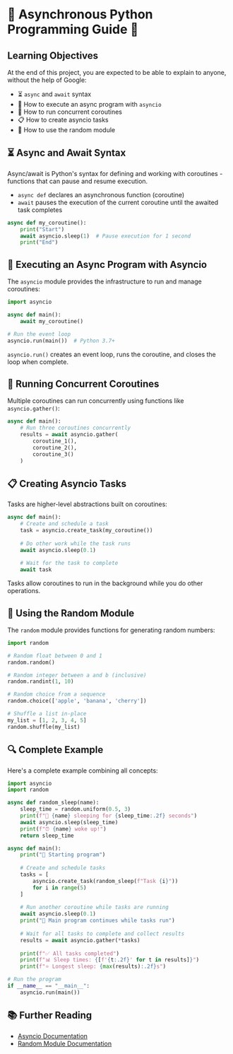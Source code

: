 # 🚀 Asynchronous Python Programming Guide 🚀

## Learning Objectives
At the end of this project, you are expected to be able to explain to anyone, without the help of Google:

- ⏳ `async` and `await` syntax
- 🔄 How to execute an async program with `asyncio`
- 🔀 How to run concurrent coroutines
- 📋 How to create asyncio tasks
- 🎲 How to use the random module

## ⏳ Async and Await Syntax

Async/await is Python's syntax for defining and working with coroutines - functions that can pause and resume execution.

- `async def` declares an asynchronous function (coroutine)
- `await` pauses the execution of the current coroutine until the awaited task completes

```python
async def my_coroutine():
    print("Start")
    await asyncio.sleep(1)  # Pause execution for 1 second
    print("End")
```

## 🔄 Executing an Async Program with Asyncio

The `asyncio` module provides the infrastructure to run and manage coroutines:

```python
import asyncio

async def main():
    await my_coroutine()

# Run the event loop
asyncio.run(main())  # Python 3.7+
```

`asyncio.run()` creates an event loop, runs the coroutine, and closes the loop when complete.

## 🔀 Running Concurrent Coroutines

Multiple coroutines can run concurrently using functions like `asyncio.gather()`:

```python
async def main():
    # Run three coroutines concurrently
    results = await asyncio.gather(
        coroutine_1(),
        coroutine_2(),
        coroutine_3()
    )
```

## 📋 Creating Asyncio Tasks

Tasks are higher-level abstractions built on coroutines:

```python
async def main():
    # Create and schedule a task
    task = asyncio.create_task(my_coroutine())
    
    # Do other work while the task runs
    await asyncio.sleep(0.1)
    
    # Wait for the task to complete
    await task
```

Tasks allow coroutines to run in the background while you do other operations.

## 🎲 Using the Random Module

The `random` module provides functions for generating random numbers:

```python
import random

# Random float between 0 and 1
random.random()  

# Random integer between a and b (inclusive)
random.randint(1, 10)  

# Random choice from a sequence
random.choice(['apple', 'banana', 'cherry'])  

# Shuffle a list in-place
my_list = [1, 2, 3, 4, 5]
random.shuffle(my_list)  
```

## 🔍 Complete Example

Here's a complete example combining all concepts:

```python
import asyncio
import random

async def random_sleep(name):
    sleep_time = random.uniform(0.5, 3)
    print(f"🛌 {name} sleeping for {sleep_time:.2f} seconds")
    await asyncio.sleep(sleep_time)
    print(f"⏰ {name} woke up!")
    return sleep_time

async def main():
    print("🚀 Starting program")
    
    # Create and schedule tasks
    tasks = [
        asyncio.create_task(random_sleep(f"Task {i}")) 
        for i in range(5)
    ]
    
    # Run another coroutine while tasks are running
    await asyncio.sleep(0.1)
    print("🔄 Main program continues while tasks run")
    
    # Wait for all tasks to complete and collect results
    results = await asyncio.gather(*tasks)
    
    print(f"✅ All tasks completed")
    print(f"📊 Sleep times: {[f'{t:.2f}' for t in results]}")
    print(f"⭐ Longest sleep: {max(results):.2f}s")

# Run the program
if __name__ == "__main__":
    asyncio.run(main())
```

## 📚 Further Reading

- [Asyncio Documentation](https://docs.python.org/3/library/asyncio.html)
- [Random Module Documentation](https://docs.python.org/3/library/random.html)
